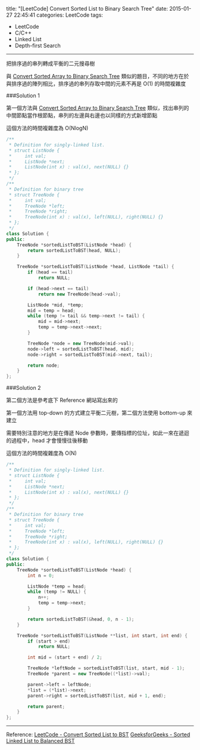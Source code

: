 title: "[LeetCode] Convert Sorted List to Binary Search Tree"
date: 2015-01-27 22:45:41
categories: LeetCode
tags:
- LeetCode
- C/C++
- Linked List
- Depth-first Search
---
把排序過的串列轉成平衡的二元搜尋樹

<!-- more -->

與 [Convert Sorted Array to Binary Search Tree](/-LeetCode-Convert-Sorted-Array-to-Binary-Search-Tree/) 類似的題目，不同的地方在於與排序過的陣列相比，排序過的串列存取中間的元素不再是 O(1) 的時間複雜度

###Solution 1

第一個方法與 [Convert Sorted Array to Binary Search Tree](/-LeetCode-Convert-Sorted-Array-to-Binary-Search-Tree/) 類似，找出串列的中間節點當作根節點，串列的左邊與右邊也以同樣的方式新增節點

這個方法的時間複雜度為 O(NlogN)

``` c++
/**
 * Definition for singly-linked list.
 * struct ListNode {
 *     int val;
 *     ListNode *next;
 *     ListNode(int x) : val(x), next(NULL) {}
 * };
 */
/**
 * Definition for binary tree
 * struct TreeNode {
 *     int val;
 *     TreeNode *left;
 *     TreeNode *right;
 *     TreeNode(int x) : val(x), left(NULL), right(NULL) {}
 * };
 */
class Solution {
public:
    TreeNode *sortedListToBST(ListNode *head) {
        return sortedListToBST(head, NULL);
    }

    TreeNode *sortedListToBST(ListNode *head, ListNode *tail) {
        if (head == tail)
            return NULL;

        if (head->next == tail)
            return new TreeNode(head->val);

        ListNode *mid, *temp;
        mid = temp = head;
        while (temp != tail && temp->next != tail) {
            mid = mid->next;
            temp = temp->next->next;
        }

        TreeNode *node = new TreeNode(mid->val);
        node->left = sortedListToBST(head, mid);
        node->right = sortedListToBST(mid->next, tail);

        return node;
    }
};
```

###Solution 2

第二個方法是參考底下 Reference 網站寫出來的

第一個方法用 top-down 的方式建立平衡二元樹，第二個方法使用 bottom-up 來建立

需要特別注意的地方是在傳遞 Node 參數時，要傳指標的位址，如此一來在遞迴的過程中，head 才會慢慢往後移動

這個方法的時間複雜度為 O(N)

``` c++
/**
 * Definition for singly-linked list.
 * struct ListNode {
 *     int val;
 *     ListNode *next;
 *     ListNode(int x) : val(x), next(NULL) {}
 * };
 */
/**
 * Definition for binary tree
 * struct TreeNode {
 *     int val;
 *     TreeNode *left;
 *     TreeNode *right;
 *     TreeNode(int x) : val(x), left(NULL), right(NULL) {}
 * };
 */
class Solution {
public:
    TreeNode *sortedListToBST(ListNode *head) {
        int n = 0;

        ListNode *temp = head;
        while (temp != NULL) {
            n++;
            temp = temp->next;
        }

        return sortedListToBST(&head, 0, n - 1);
    }

    TreeNode *sortedListToBST(ListNode **list, int start, int end) {
        if (start > end)
            return NULL;

        int mid = (start + end) / 2;

        TreeNode *leftNode = sortedListToBST(list, start, mid - 1);
        TreeNode *parent = new TreeNode((*list)->val);

        parent->left = leftNode;
        *list = (*list)->next;
        parent->right = sortedListToBST(list, mid + 1, end);

        return parent;
    }
};
```

---
Reference:
[LeetCode - Convert Sorted List to BST](http://leetcode.com/2010/11/convert-sorted-list-to-balanced-binary.html)
[GeeksforGeeks - Sorted Linked List to Balanced BST](http://www.geeksforgeeks.org/sorted-linked-list-to-balanced-bst/)
